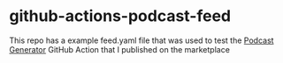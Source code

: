 # github-actions-podcast-feed

This repo has a example feed.yaml file that was used to test the [Podcast Generator](https://github.com/marketplace/actions/podcast-generator-kstencell) GitHub Action that I published on the marketplace

